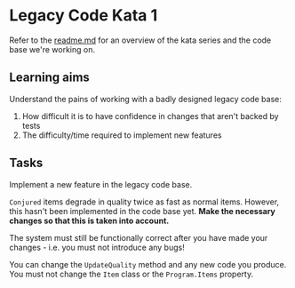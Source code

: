 # Legacy Code Kata 1

Refer to the [readme.md](README.md) for an overview of the kata series and the code base we're working on.

## Learning aims

Understand the pains of working with a badly designed legacy code base:
1. How difficult it is to have confidence in changes that aren't backed by tests
2. The difficulty/time required to implement new features

## Tasks

Implement a new feature in the legacy code base.

`Conjured` items degrade in quality twice as fast as normal items. However, this hasn't been implemented in the code base yet. **Make the necessary changes so that this is taken into account.**

The system must still be functionally correct after you have made your changes - i.e. you must not introduce any bugs!

You can change the `UpdateQuality` method and any new code you produce. You must not change the `Item` class or the `Program.Items` property.

